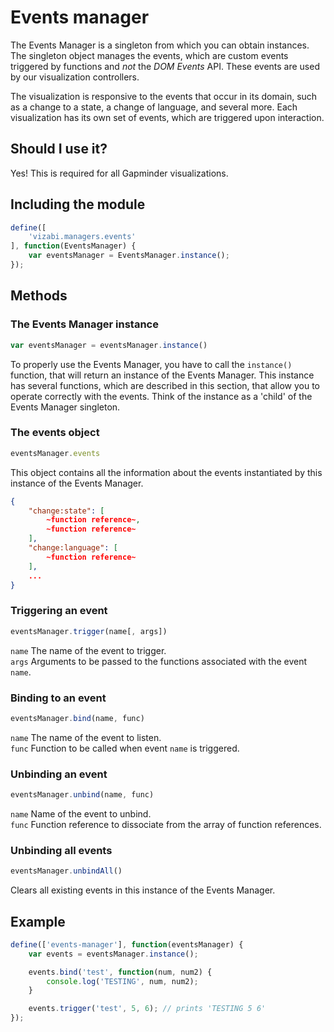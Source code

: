 # Events manager

The Events Manager is a singleton from which you can obtain instances. The singleton object manages the events, which are custom events triggered by functions and _not_ the *DOM Events* API. These events are used by our visualization controllers.

The visualization is responsive to the events that occur in its domain, such as a change to a state, a change of language, and several more. Each visualization has its own set of events, which are triggered upon interaction.

## Should I use it?
Yes! This is required for all Gapminder visualizations.

## Including the module
```javascript
define([
    'vizabi.managers.events'
], function(EventsManager) {
    var eventsManager = EventsManager.instance();
});
```

## Methods
### The Events Manager instance
```javascript
var eventsManager = eventsManager.instance()
```
To properly use the Events Manager, you have to call the `instance()` function, that will return an instance of the Events Manager. This instance has several functions, which are described in this section, that allow you to operate correctly with the events. Think of the instance as a 'child' of the Events Manager singleton.

### The events object
```javascript
eventsManager.events
```

This object contains all the information about the events instantiated by this instance of the Events Manager.

```json
{
    "change:state": [
        ~function reference~,
        ~function reference~
    ],
    "change:language": [
        ~function reference~
    ],
    ...
}
```

### Triggering an event
```javascript
eventsManager.trigger(name[, args])
```
`name` The name of the event to trigger.  
`args` Arguments to be passed to the functions associated with the event `name`.


### Binding to an event
```javascript
eventsManager.bind(name, func)
```
`name` The name of the event to listen.  
`func` Function to be called when event `name` is triggered.

### Unbinding an event
```javascript
eventsManager.unbind(name, func)
```
`name` Name of the event to unbind.  
`func` Function reference to dissociate from the array of function references.

### Unbinding all events
```javascript
eventsManager.unbindAll()
```
Clears all existing events in this instance of the Events Manager.

## Example
```javascript
define(['events-manager'], function(eventsManager) {
    var events = eventsManager.instance();

    events.bind('test', function(num, num2) {
        console.log('TESTING', num, num2);
    }

    events.trigger('test', 5, 6); // prints 'TESTING 5 6'
});
```